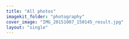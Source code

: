 ```yaml
---
title: "All photos"
imagekit_folder: "photography"
cover_image: "IMG_20151007_150145_result.jpg"
layout: "single"
---
```


